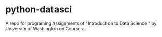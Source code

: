 python-datasci
==============

A repo for programing assignments of "Introduction to Data Science " by University of Washington on Coursera.
